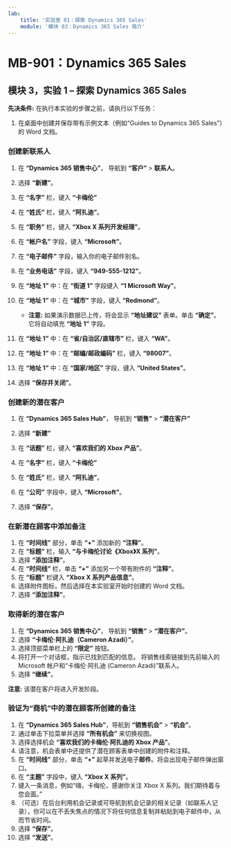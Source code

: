 ```yaml
---
lab:
    title: '实验室 01：探索 Dynamics 365 Sales'
    module: '模块 03：Dynamics 365 Sales 简介'
---
```


# MB-901：Dynamics 365 Sales
## 模块 3，实验 1 – 探索 Dynamics 365 Sales

**先决条件:** 在执行本实验的步骤之前，请执行以下任务：

1. 在桌面中创建并保存带有示例文本（例如“Guides to Dynamics 365 Sales”）的 Word 文档。

### 创建新联系人

1. 在 **“Dynamics 365 销售中心”**， 导航到 **“客户”** > **联系人**。
1. 选择 **“新建”**。
1. 在 **“名字”** 栏，键入 **“卡梅伦”**
1. 在 **“姓氏”** 栏，键入 **“阿扎迪”**。
1. 在 **“职务”** 栏，键入 **“Xbox X 系列开发经理”**。
1. 在 **“帐户名”** 字段，键入 **“Microsoft”**。
1. 在 **“电子邮件”** 字段，输入你的电子邮件别名。
1. 在 **“业务电话”** 字段，键入 **“949-555-1212”**。
1. 在 **“地址 1”** 中：在 **“街道 1”** 字段键入 **“1 Microsoft Way”**。
1. 在 **“地址 1”** 中：在 **“城市”** 字段，键入 **“Redmond”**。
    - **注意:** 如果演示数据已上传，将会显示 **“地址建议”** 表单。单击 **“确定”**。它将自动填充 **“地址 1”** 字段。 
1. 在 **“地址 1”** 中：在 **“省/自治区/直辖市”** 栏，键入 **“WA”**。
1. 在 **“地址 1”** 中：在 **“邮编/邮政编码”** 栏，键入 **“98007”**。
1. 在 **“地址 1”** 中：在 **“国家/地区”** 字段，键入 **“United States”**。

1. 选择 **“保存并关闭”**。

### 创建新的潜在客户

1. 在 **“Dynamics 365 Sales Hub”**， 导航到 **“销售”** > **“潜在客户”**
1. 选择 **“新建”**
1. 在 **“话题”** 栏，键入 **“喜欢我们的 Xbox 产品”**。
1. 在 **“名字”** 栏，键入 **“卡梅伦”**
1. 在 **“姓氏”** 栏，键入 **“阿扎迪”**。
1. 在 **“公司”** 字段中，键入 **“Microsoft”**。

1. 选择 **“保存”**。

### 在新潜在顾客中添加备注

1. 在 **“时间线”** 部分，单击 **“+”** 添加新的 **“注释”**。
1. 在 **“标题”** 栏，输入 **“与卡梅伦讨论《Xbox》X 系列”**。
1. 选择 **“添加注释”**。
1. 在 **“时间线”** 栏，单击 **“+”** 添加另一个带有附件的 **“注释”**。
1. 在 **“标题”** 栏键入 **“Xbox X 系列产品信息”**。
1. 选择附件图标，然后选择在本实验室开始时创建的 Word 文档。
1. 选择 **“添加注释”**。

### 取得新的潜在客户

1. 在 **“Dynamics 365 销售中心”**， 导航到 **“销售”** > **“潜在客户”**。
1. 选择 **“卡梅伦·阿扎迪（Cameron Azadi）”**。
1. 选择顶部菜单栏上的 **“限定”** 按钮。
1. 将打开一个对话框，指示已找到匹配的信息。  将销售线索链接到先前输入的 Microsoft 帐户和“卡梅伦·阿扎迪 (Cameron Azadi)”联系人。
1. 选择 **“继续”**。

**注意:** 该潜在客户将进入开发阶段。

### 验证为“商机”中的潜在顾客所创建的备注

1. 在 **“Dynamics 365 Sales Hub”**，导航到 **“销售机会”** > **“机会”**。
1. 通过单击下拉菜单并选择 **“所有机会”** 来切换视图。
1. 选择选择机会 **“喜欢我们的卡梅伦·阿扎迪的 Xbox 产品”**。
1. 请注意，机会表单中还提供了潜在顾客表单中创建的附件和注释。 
1. 在 **“时间线”** 部分，单击 **“+”** 起草并发送电子**邮件**。将会出现电子邮件弹出窗口。
1. 在 **“主题”** 字段中，键入 **“Xbox X 系列”**。
1. 键入一条消息，例如“嗨，卡梅伦，感谢你关注 Xbox X 系列。我们期待着与您会面。” 
1. （可选）在后台利用机会记录或可导航到机会记录的相关记录（如联系人记录），你可以在不丢失焦点的情况下将任何信息复制并粘贴到电子邮件中，从而节省时间。
1. 选择 **“保存”**。
1. 选择 **“发送”**。




